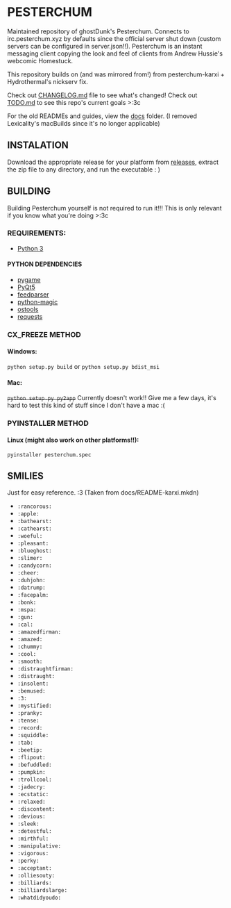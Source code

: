 # PESTERCHUM
Maintained repository of ghostDunk's Pesterchum. Connects to irc.pesterchum.xyz by defaults since the official server shut down (custom servers can be configured in server.json!!). Pesterchum is an instant messaging client copying the look and feel of clients from Andrew Hussie's webcomic Homestuck.

This repository builds on (and was mirrored from!) from pesterchum-karxi + Hydrothermal's nickserv fix.

Check out [CHANGELOG.md] file to see what's changed!
Check out [TODO.md] to see this repo's current goals >:3c

For the old READMEs and guides, view the [docs] folder. (I removed Lexicality's macBuilds since it's no longer applicable)

[CHANGELOG.md]: https://github.com/Dpeta/pesterchum-alt-servers/blob/py3_pyqt5/CHANGELOG.md
[docs]: https://github.com/Dpeta/pesterchum-alt-servers/tree/py3_pyqt5/docs/
[TODO.md]: https://github.com/Dpeta/pesterchum-alt-servers/blob/py3_pyqt5/TODO.md

## INSTALATION
Download the appropriate release for your platform from [releases][releases], extract the zip file to any directory, and run the executable : )
 
[releases]: https://github.com/Dpeta/pesterchum-alt-servers/releases

## BUILDING
Building Pesterchum yourself is not required to run it!!! This is only relevant if you know what you're doing >:3c

### REQUIREMENTS:

 - [Python 3]

#### PYTHON DEPENDENCIES
 - [pygame]
 - [PyQt5]
 - [feedparser]
 - [python-magic]
 - [ostools]
 - [requests]

[Python 3]: https://www.python.org/downloads/
[PyQt5]: https://pypi.org/project/PyQt5/
[pygame]: https://pypi.org/project/pygame/
[feedparser]: https://pypi.org/project/feedparser/
[python-magic]: https://pypi.org/project/python-magic/
[ostools]: https://pypi.org/project/ostools/
[requests]: https://pypi.org/project/requests/
### CX_FREEZE METHOD

#### Windows:
``python setup.py build``
or
``python setup.py bdist_msi``

#### Mac:
~~``python setup.py py2app``~~ Currently doesn't work!! Give me a few days, it's hard to test this kind of stuff since I don't have a mac :(

### PYINSTALLER METHOD
#### Linux (might also work on other platforms!!): 
``pyinstaller pesterchum.spec``

## SMILIES
Just for easy reference. :3 (Taken from docs/README-karxi.mkdn)

* `:rancorous:`
* `:apple:`
* `:bathearst:`
* `:cathearst:`
* `:woeful:`
* `:pleasant:`
* `:blueghost:`
* `:slimer:`
* `:candycorn:`
* `:cheer:`
* `:duhjohn:`
* `:datrump:`
* `:facepalm:`
* `:bonk:`
* `:mspa:`
* `:gun:`
* `:cal:`
* `:amazedfirman:`
* `:amazed:`
* `:chummy:`
* `:cool:`
* `:smooth:`
* `:distraughtfirman:`
* `:distraught:`
* `:insolent:`
* `:bemused:`
* `:3:`
* `:mystified:`
* `:pranky:`
* `:tense:`
* `:record:`
* `:squiddle:`
* `:tab:`
* `:beetip:`
* `:flipout:`
* `:befuddled:`
* `:pumpkin:`
* `:trollcool:`
* `:jadecry:`
* `:ecstatic:`
* `:relaxed:`
* `:discontent:`
* `:devious:`
* `:sleek:`
* `:detestful:`
* `:mirthful:`
* `:manipulative:`
* `:vigorous:`
* `:perky:`
* `:acceptant:`
* `:olliesouty:`
* `:billiards:`
* `:billiardslarge:`
* `:whatdidyoudo:`
